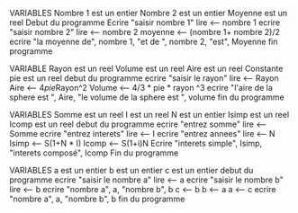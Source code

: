 VARIABLES
    Nombre 1 est un entier
    Nombre 2 est un entier
    Moyenne est un reel
Debut du programme
    Ecrire "saisir nombre 1"
    lire <-- nombre 1
    ecrire "saisir nombre 2"
    lire <-- nombre 2
    moyenne <-- (nombre 1+ nombre 2)/2
    ecrire "la moyenne de", nombre 1, "et de ", nombre 2, "est", Moyenne
fin programme


VARIABLE
    Rayon est un reel
    Volume est un reel
    Aire est un reel
Constante
    pie est un reel
debut du programme 
    ecrire "saisir le rayon"
    lire <-- Rayon
    Aire <-- 4*pie*Rayon^2
    Volume <-- 4/3 * pie * rayon ^3
    ecrire "l'aire de la sphere est ", Aire, "le volume de la sphere est ", volume
fin du programme


VARIABLES
    Somme est un reel
    I est un reel
    N est un entier
    Isimp est un reel
    Icomp est un reel
debut du programme
    ecrire "entrez somme"
    lire <-- Somme
    ecrire "entrez interets"
    lire <-- I
    ecrire "entrez annees"
    lire <-- N
    Isimp <-- S(1+N * I)
    Icomp <-- S(1+i)N
    Ecrire "interets simple", Isimp, "interets composé", Icomp
Fin du programme

VARIABLES
    a est un entier
    b est un entier
    c est un entier
debut du programme
    ecrire "saisir le nombre a"
    lire <-- a
    ecrire "saisir le nombre b"
    lire <-- b
    ecrire "nombre a", a, "nombre b", b
    c <-- b
    b <-- a
    a <-- c
    ecrire "nombre a", a, "nombre b", b
fin du programme